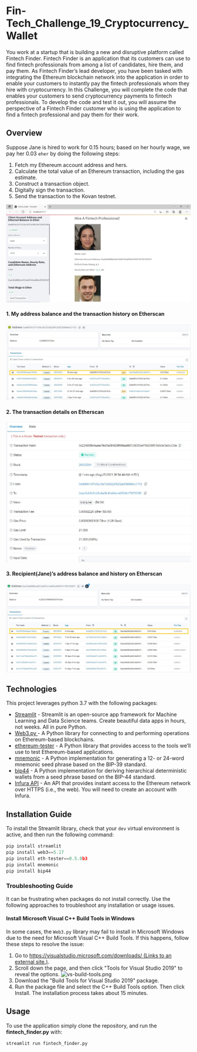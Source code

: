 # Fin-Tech_Challenge_19_Cryptocurrency_Wallet

You work at a startup that is building a new and disruptive platform called Fintech Finder. Fintech Finder is an application that its customers can use to find fintech professionals from among a list of candidates, hire them, and pay them. As Fintech Finder’s lead developer, you have been tasked with integrating the Ethereum blockchain network into the application in order to enable your customers to instantly pay the fintech professionals whom they hire with cryptocurrency. In this Challenge, you will complete the code that enables your customers to send cryptocurrency payments to fintech professionals. To develop the code and test it out, you will assume the perspective of a Fintech Finder customer who is using the application to find a fintech professional and pay them for their work.



## Overview

Suppose Jane is hired to work for 0.15 hours; based on her hourly wage, we pay her 0.03 `eher` by doing the following steps:

1. Fetch my Ethereum account address and hers.
2. Calculate the total value of an Ethereum transaction, including the gas estimate.
3. Construct a transaction object.
4. Digitally sign the transaction.
5. Send the transaction to the Kovan testnet.



![00_.JPG](Images/00_.JPG)



#### 1. My address balance and the transaction history on Etherscan

![02_highlight.JPG](Images/02_highlight.JPG)



#### 2. The transaction details on Etherscan

![03.JPG](Images/03.JPG)



#### 3. Recipient(Jane)’s address balance and history on Etherscan

![04_highlight.JPG](Images/04_highlight.JPG)



## Technologies

This project leverages python 3.7 with the following packages:

* [Streamlit](https://discuss.streamlit.io/t/set-default-height-and-width-for-st-write-for-magic/729/2) - Streamlit is an open-source app framework for Machine Learning and Data Science teams. Create beautiful data apps in hours, not weeks. All in pure Python.
* [Web3.py ](https://web3py.readthedocs.io/en/stable/overview.html) - A Python library for connecting to and performing operations on Ethereum-based blockchains.
* [ethereum-tester](https://pypi.org/project/ethereum-tester/0.1.0a4/) - A Python library that provides access to the tools we’ll use to test Ethereum-based applications.
* [mnemonic](https://pypi.org/project/mnemonic/) -  A Python implementation for generating a 12- or 24-word mnemonic seed phrase based on the BIP-39 standard.
* [bip44](https://pypi.org/project/bip44/) - A Python implementation for deriving hierarchical deterministic wallets from a seed phrase based on the BIP-44 standard.
* [Infura API](https://infura.io/) - An API that provides instant access to the Ethereum network over HTTPS (i.e., the web). You will need to create an account with Infura.



## Installation Guide

To install the Streamlit library, check that your `dev` virtual environment is active, and then run the following command:

```python
pip install streamlit
pip install web3==5.17
pip install eth-tester==0.5.0b3
pip install mnemonic
pip install bip44
```



### Troubleshooting Guide

It can be frustrating when packages do not install correctly. Use the following approaches to troubleshoot any installation or usage issues.



#### Install Microsoft Visual C++ Build Tools in Windows

In some cases, the `Web3.py` library may fail to install in Microsoft Windows due to the need for Microsoft Visual C++ Build Tools. If this happens, follow these steps to resolve the issue:

1. Go to [https://visualstudio.microsoft.com/downloads/ (Links to an external site.)](https://visualstudio.microsoft.com/downloads/).  
2. Scroll down the page, and then click "Tools for Visual Studio 2019" to reveal the options. ![vs-build-tools.png](https://courses.bootcampspot.com/courses/740/files/719087/preview) 
3. Download the "Build Tools for Visual Studio 2019" package.
4. Run the package file and select the C++ Build Tools option. Then click Install. The installation process takes about 15 minutes.



## Usage

To use the  application simply clone the repository, and run the **fintech_finder.py** with:

```bash
streamlit run fintech_finder.py
```

